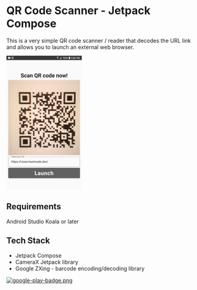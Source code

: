 # QR Code Scanner - Jetpack Compose

This is a very simple QR code scanner / reader that decodes the URL link and allows you to launch an external web browser.

![](screenshots/Screenshot_03_small.png)

## Requirements
Android Studio Koala or later

## Tech Stack
- Jetpack Compose
- CameraX Jetpack library
- Google ZXing -  barcode encoding/decoding library

[![google-play-badge.png](https://play.google.com/intl/en_us/badges/static/images/badges/en_badge_web_generic.png)](https://play.google.com/store/apps/details?id=vtsen.hashnode.dev.qrcodescanner)
